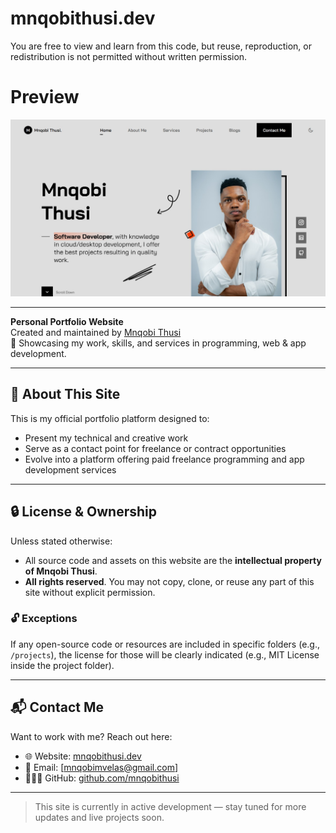 # mnqobithusi.dev

You are free to view and learn from this code, but reuse, reproduction, or redistribution is not permitted without written permission.

# Preview
![preview](./assets/img/og_image.jpg "Preview")

---

**Personal Portfolio Website**  
Created and maintained by [Mnqobi Thusi](https://mnqobithusi.dev)  
🚀 Showcasing my work, skills, and services in programming, web & app development.

---

## 🧠 About This Site

This is my official portfolio platform designed to:

- Present my technical and creative work
- Serve as a contact point for freelance or contract opportunities
- Evolve into a platform offering paid freelance programming and app development services

---

## 🔒 License & Ownership

Unless stated otherwise:

- All source code and assets on this website are the **intellectual property of Mnqobi Thusi**.
- **All rights reserved**. You may not copy, clone, or reuse any part of this site without explicit permission.

### 🔓 Exceptions

If any open-source code or resources are included in specific folders (e.g., `/projects`), the license for those will be clearly indicated (e.g., MIT License inside the project folder).

---

## 📬 Contact Me

Want to work with me? Reach out here:

- 🌐 Website: [mnqobithusi.dev](https://mnqobithusi.dev)
- 📧 Email: [mnqobimvelas@gmail.com]
- 🧑🏾‍💻 GitHub: [github.com/mnqobithusi](https://github.com/CodexLoop)

---

> This site is currently in active development — stay tuned for more updates and live projects soon.
